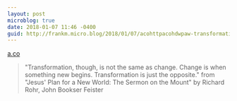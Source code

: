 ```yaml
---
layout: post
microblog: true
date: 2018-01-07 11:46 -0400
guid: http://frankm.micro.blog/2018/01/07/acohttpacohdwpaw-transformation-though.html
---
```

 [a.co](http://a.co/0hDWPAW)

> "Transformation, though, is not the same as change. Change is when something new begins. Transformation is just the opposite." from "Jesus' Plan for a New World: The Sermon on the Mount" by Richard Rohr, John Bookser Feister
